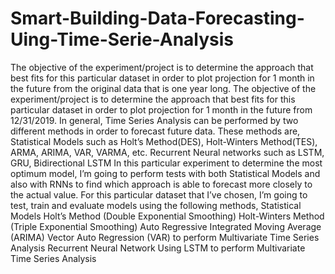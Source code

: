 # Smart-Building-Data-Forecasting-Uing-Time-Serie-Analysis
The objective of the experiment/project is to determine the approach that best fits for this particular dataset in order to plot projection for 1 month in the future from the original data that is one year long.
The objective of the experiment/project is to determine the approach that best fits for this particular dataset in order to plot projection for 1 month in the future from 12/31/2019.
In general, Time Series Analysis can be performed by two different methods in order to forecast future data. These methods are,
Statistical Models such as Holt’s Method(DES), Holt-Winters Method(TES), ARMA, ARIMA, VAR, VARMA, etc.
Recurrent Neural networks such as LSTM, GRU, Bidirectional LSTM
In this particular experiment to determine the most optimum model, I’m going to perform tests with both Statistical Models and also with RNNs to find which approach is able to forecast more closely to the actual value.
For this particular dataset that I’ve chosen, I’m going to test, train and evaluate models using the following methods,
Statistical Models
Holt’s Method (Double Exponential Smoothing)
Holt-Winters Method (Triple Exponential Smoothing)
Auto Regressive Integrated Moving Average (ARIMA)
Vector Auto Regression (VAR) to perform Multivariate Time Series Analysis
Recurrent Neural Network Using LSTM to perform Multivariate Time Series Analysis
